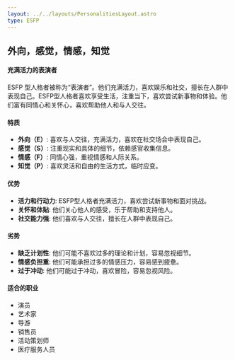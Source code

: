 ```yaml
---
layout: ../../layouts/PersonalitiesLayout.astro
type: ESFP
---
```

## 外向，感觉，情感，知觉

#### 充满活力的表演者
ESFP 型人格者被称为“表演者”。他们充满活力，喜欢娱乐和社交，擅长在人群中表现自己。ESFP型人格者喜欢享受生活，注重当下，喜欢尝试新事物和体验。他们富有同情心和关怀心，喜欢帮助他人和与人交往。

#### 特质
- **外向（E）**: 喜欢与人交往，充满活力，喜欢在社交场合中表现自己。
- **感觉（S）**: 注重现实和具体的细节，依赖感官收集信息。
- **情感（F）**: 同情心强，重视情感和人际关系。
- **知觉（P）**: 喜欢灵活和自由的生活方式，临时应变。

#### 优势
- **活力和行动力**: ESFP型人格者充满活力，喜欢尝试新事物和面对挑战。
- **关怀和体贴**: 他们关心他人的感受，乐于帮助和支持他人。
- **社交能力强**: 他们喜欢与人交往，擅长在人群中表现自己。

#### 劣势
- **缺乏计划性**: 他们可能不喜欢过多的理论和计划，容易忽视细节。
- **情感负担重**: 他们可能承担过多的情感压力，容易感到疲惫。
- **过于冲动**: 他们可能过于冲动，喜欢冒险，容易忽视风险。

#### 适合的职业
- 演员
- 艺术家
- 导游
- 销售员
- 活动策划师
- 医疗服务人员